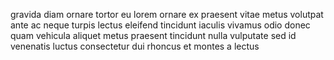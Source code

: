 gravida diam ornare tortor eu lorem ornare ex praesent vitae metus volutpat ante
ac neque turpis lectus eleifend tincidunt iaculis vivamus odio donec quam
vehicula aliquet metus praesent tincidunt nulla vulputate sed id venenatis
luctus consectetur dui rhoncus et montes a lectus